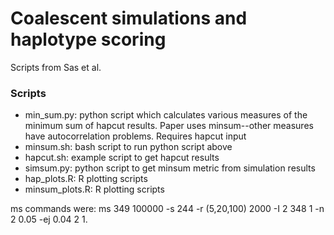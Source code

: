 # Coalescent simulations and haplotype scoring
Scripts from Sas et al.

### Scripts
* min_sum.py: python script which calculates various measures of the minimum sum of hapcut results. Paper uses minsum--other measures have autocorrelation problems. Requires hapcut input
* minsum.sh: bash script to run python script above
* hapcut.sh: example script to get hapcut results
* simsum.py: python script to get minsum metric from simulation results
* hap_plots.R: R plotting scripts
* minsum_plots.R: R plotting scripts

ms commands were: ms 349 100000 -s 244 -r (5,20,100) 2000 -I 2 348 1 -n 2 0.05 -ej 0.04 2 1.
